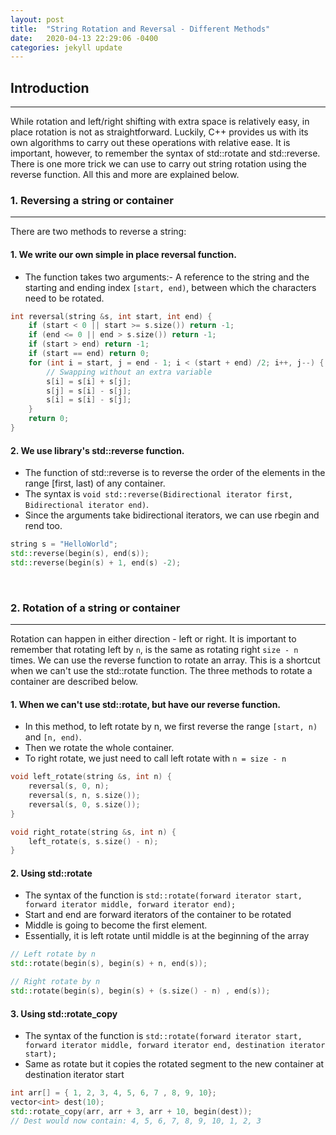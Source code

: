 ```yaml
---
layout: post
title:  "String Rotation and Reversal - Different Methods"
date:   2020-04-13 22:29:06 -0400
categories: jekyll update
---
```

## Introduction
-------
While rotation and left/right shifting with extra space is relatively easy, in place rotation is not as straightforward. Luckily, C++ provides us with its own algorithms to carry out these operations with relative ease. It is important, however, to remember the syntax of std::rotate and std::reverse. There is one more trick we can use to carry out string rotation using the reverse function. All this and more are explained below.

### 1. Reversing a string or container
-------

There are two methods to reverse a string:

#### 1. We write our own simple in place reversal function.
+ The function takes two arguments:- A reference to the string and the starting and ending index `[start, end)`, between which the characters need to be rotated.


```cpp
int reversal(string &s, int start, int end) {
    if (start < 0 || start >= s.size()) return -1;
    if (end <= 0 || end > s.size()) return -1;
    if (start > end) return -1;
    if (start == end) return 0;
    for (int i = start, j = end - 1; i < (start + end) /2; i++, j--) {
        // Swapping without an extra variable
        s[i] = s[i] + s[j];
        s[j] = s[i] - s[j];
        s[i] = s[i] - s[j];
    }
    return 0;
}
```

#### 2. We use <algorithm> library's std::reverse function.
+ The function of std::reverse is to reverse the order of the elements in the range [first, last) of any container.
+ The syntax is `void std::reverse(Bidirectional iterator first, Bidirectional iterator end)`.
+ Since the arguments take bidirectional iterators, we can use rbegin and rend too.

```cpp
string s = "HelloWorld";
std::reverse(begin(s), end(s));
std::reverse(begin(s) + 1, end(s) -2);
```

&nbsp;

### 2. Rotation of a string or container
-------

Rotation can happen in either direction - left or right. It is important to remember that rotating left by `n`, is the same as rotating right `size - n` times. We can use the reverse function to rotate an array. This is a shortcut when we can't use the std::rotate function. The three methods to rotate a container are described below. 

#### 1. When we can't use std::rotate, but have our reverse function.
+ In this method, to left rotate by n, we first reverse the range `[start, n)` and `[n, end)`.
+ Then we rotate the whole container.
+ To right rotate, we just need to call left rotate with `n = size - n`

```cpp
void left_rotate(string &s, int n) {
    reversal(s, 0, n);
    reversal(s, n, s.size());
    reversal(s, 0, s.size());
}

void right_rotate(string &s, int n) {
    left_rotate(s, s.size() - n);
}
```

#### 2. Using std::rotate
+ The syntax of the function is `std::rotate(forward iterator start, forward iterator middle, forward iterator end);`
+ Start and end are forward iterators of the container to be rotated
+ Middle is going to become the first element.
+ Essentially, it is left rotate until middle is at the beginning of the array

```cpp
// Left rotate by n
std::rotate(begin(s), begin(s) + n, end(s));

// Right rotate by n
std::rotate(begin(s), begin(s) + (s.size() - n) , end(s));
```

####  3. Using std::rotate_copy
+ The syntax of the function is `std::rotate(forward iterator start, forward iterator middle, forward iterator end, destination iterator start);`
+ Same as rotate but it copies the rotated segment to the new container at destination iterator start

```cpp
int arr[] = { 1, 2, 3, 4, 5, 6, 7 , 8, 9, 10};  
vector<int> dest(10);
std::rotate_copy(arr, arr + 3, arr + 10, begin(dest));
// Dest would now contain: 4, 5, 6, 7, 8, 9, 10, 1, 2, 3
```
&nbsp;
